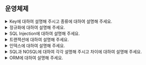 ## 운영체제

<details>
  <summary>Key에 대하여 설명해 주시고 종류에 대하여 설명해 주세요.</summary>
  <br>

- Key란 데이터베이스에서 검색, 정렬시 tuple을 구분할 수 있는 기준이 되는 Attribute입니다. 종류로는 Tuple을 유일하게 식별하기 위해 사용하는 속성들의 부분 집합의 후보키, 후보키 중 선택한 Main Key인 기본키, 다른 릴레이션의 기본키를 그대로 참조하는 속성의 집합의 외래키 등이 있습니다.
## Candidate Key (후보키)
- Tuple을 유일하게 식별하기 위해 사용하는 속성들의 부분 집합. (기본키로 사용할 수 있는 속성들)

    ### 2가지 조건 만족
    - 유일성 : Key로 하나의 Tuple을 유일하게 식별할 수 있음
    - 최소성 : 꼭 필요한 속성으로만 구성

## Primary Key (기본키)
- 후보키 중 선택한 Main Key

    ### 특징
    - Null 값을 가질 수 없음
    - 동일한 값이 중복될 수 없음

## Alternate Key (대체키)
- 후보키 중 기본키를 제외한 나머지 키 = 보조키


## Super Key (슈퍼키)
- 유일성은 만족하지만, 최소성은 만족하지 못하는 키


## Foreign Key (외래키)
- 다른 릴레이션의 기본키를 그대로 참조하는 속성의 집합

</details>

<details>
  <summary>정규화에 대하여 설명해 주세요.</summary>
  <br>

- 가장 큰 목표는 테이블 간 중복된 데이터를 허용하지 않는 것입니다.
- 정규화에는 여러가지 단계가 있지만, 대체적으로 1~3단계 정규화까지의 과정을 거칩니다.
## 제 1정규화(1NF)
- 테이블 컬럼이 원자값(하나의 값)을 갖도록 테이블을 분리시키는 것을 말합니다.

## 제 2정규화(2NF)
- 테이블의 모든 컬럼이 완전 함수적 종속을 만족시키도록 하는 것입니다.

## 제 3정규화(3NF)
- 2NF가 진행된 테이블에서 이행적 종속을 없애기 위해 테이블을 분리하는 것입니다.

</details>

<details>
  <summary>SQL Injection에 대하여 설명해 주세요.</summary>
  <br>

- 해커에 의해 조작된 SQL 쿼리문이 데이터베이스에 그대로 전달되어 비정상적 명령을 실행시키는 공격 기법입니다.

- 공격 방법
  - 인증 우회
  - 데이터 노출

- 방어 방법
  - input 값을 받을 때, 특수문자 여부 검사하기
  - SQL 서버 오류 발생 시, 해당하는 에러 메시지 감추기
  - preparestatement 사용하기
  
</details>

<details>
  <summary>트랜잭션에 대하여 설명해 주세요.</summary>
  <br>

- 트랜잭션이란 데이터베이스의 상태를 변화시키기 위해 수행하는 작업 단위입니다.
- 특징으로는 `원자성(Atomicity)`, `일관성(Consistency)`, `독립성(Isolation)`, `지속성(Durability)`이 있습니다.
- 연산으로는 `Commit`, `RollBack`이 있습니다.
  
</details>

<details>
  <summary>인덱스에 대하여 설명해 주세요.</summary>
  <br>

- 인덱스란 추가적인 쓰기 작업과 저장 공간을 활용하여 데이터베이스 테이블의 검색 속도를 향상시키기 위한 자료구조입니다.
- 데이터베이스 안의 레코드를 처음부터 풀스캔하지 않고, B+ Tree로 구성된 구조에서 Index 파일 검색으로 속도를 향상시키는 기술입니다.
  
</details>

<details>
  <summary>SQL과 NOSQL에 대하여 각각 설명해 주시고 차이에 대하여 설명해 주세요.</summary>
  <br>

- SQL을 사용하면 RDBMS에서 데이터를 저장, 수정, 삭제 및 검색 할 수 있습니다.
- RDBMS에서 데이터는 테이블에 레코드로 저장되는데, 각 테이블마다 명확하게 정의된 구조가 있습니다. 따라서 스키마를 준수하지 않은 레코드는 테이블에 추가할 수 없습니다.

- NoSQL은 주로 Not Only SQL을 칭합니다.
- NoSQL 데이터베이스(일명 "SQL만을 사용하지 않는 데이터베이스")는 표 형식이 아니며, 관계형 테이블과는 다른 방식으로 데이터를 저장합니다.
- NoSQL 데이터베이스는 데이터 모델에 따라 유형이 다양합니다. 주요 유형으로는 문서, 키 값, 와이드 컬럼, 그래프가 있고 이를 통하여 유연한 스키마를 제공하며, 대량의 데이터와 높은 사용자 부하에서도 손쉽게 확장이 가능합니다.

## SQL 장점
  - 명확하게 정의된 스키마, 데이터 무결성 보장
  - 관계는 각 데이터를 중복없이 한번만 저장
## SQL 단점
  - 덜 유연함. 데이터 스키마를 사전에 계획하고 알려야 함. (나중에 수정하기 힘듬)
  - 관계를 맺고 있어서 조인문이 많은 복잡한 쿼리가 만들어질 수 있음
  - 대체로 수직적 확장만 가능함
## NoSQL 장점
  - 스키마가 없어서 유연함. 언제든지 저장된 데이터를 조정하고 새로운 필드 추가 가능
  - 데이터는 애플리케이션이 필요로 하는 형식으로 저장됨. 데이터 읽어오는 속도 빨라짐
  - 수직 및 수평 확장이 가능해서 애플리케이션이 발생시키는 모든 읽기/쓰기 요청 처리 가능
## NoSQL 단점
  - 유연성으로 인해 데이터 구조 결정을 미루게 될 수 있음
  - 데이터 중복을 계속 업데이트 해야 함
  - 데이터가 여러 컬렉션에 중복되어 있기 때문에 수정 시 모든 컬렉션에서 수행해야 함 (SQL에서는 중복 데이터가 없으므로 한번만 수행이 가능)

## SQL 데이터베이스 사용이 더 좋을 때
- 관계를 맺고 있는 데이터가 자주 변경되는 애플리케이션의 경우(NoSQL에서는 여러 컬렉션을 모두 수정해야 하기 때문에 비효율적)
- 변경될 여지가 없고, 명확한 스키마가 사용자와 데이터에게 중요한 경우

## NoSQL 데이터베이스 사용이 더 좋을 때
- 정확한 데이터 구조를 알 수 없거나 변경/확장 될 수 있는 경우
- 읽기를 자주 하지만, 데이터 변경은 자주 없는 경우
- 데이터베이스를 수평으로 확장해야 하는 경우 (막대한 양의 데이터를 다뤄야 하는 경우)


### Scale-Up vs Scale-Out
- 수직적 확장(Scale-Up) : 단순히 데이터베이스 서버의 성능을 향상시키는 것 (ex. CPU 업그레이드)
- 수평적 확장(Scale-Out) : 더 많은 서버가 추가되고 데이터베이스가 전체적으로 분산됨을 의미 (하나의 데이터베이스에서 작동하지만 여러 호스트에서 작동)

</details>

<details>
  <summary>ORM에 대하여 설명해 주세요.</summary>
  <br>

- Object Relational Mapping의 약자로 객체와 데이터베이스의 관계를 매핑해주는 도구입니다.
- 종류로는 TypeORM, Sequelize, SQLAlchemy 등이 있습니다.

### 장점
- 객체 지향적인 코드로 인해 더 직관적이고 비즈니스 로직에 더 집중할 수 있게 도와줍니다.
- 재사용 및 유지보수의 편리성이 증가합니다.
- DBMS에 대한 종속성이 줄어듭니다.

### 단점
- ORM 으로만 완벽한 서비스를 구현하기가 어렵습니다.
  - 사용하기는 편하지만 설계는 매우 신중하게 해야합니다.
  - 프로젝트의 복잡성이 커질경우 난이도 또한 올라갈 수 있습니다.
  - 잘못 구현된 경우에 속도 저하 및 심각할 경우 일관성이 무너지는 문제점이 생길 수 있습니다.
  - 일부 자주 사용되는 대형 쿼리는 속도를 위해 SP를 쓰는등 별도의 튜닝이 필요한 경우가 있습니다.
- 프로시저가 많은 시스템에선 ORM의 객체 지향적인 장점을 활용하기 어렵습니다.

</details>